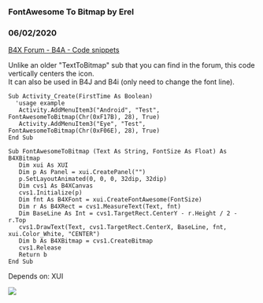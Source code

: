 ### FontAwesome To Bitmap by Erel
### 06/02/2020
[B4X Forum - B4A - Code snippets](https://www.b4x.com/android/forum/threads/95155/)

Unlike an older "TextToBitmap" sub that you can find in the forum, this code vertically centers the icon.  
It can also be used in B4J and B4i (only need to change the font line).  

```B4X
Sub Activity_Create(FirstTime As Boolean)  
  'usage example  
   Activity.AddMenuItem3("Android", "Test", FontAwesomeToBitmap(Chr(0xF17B), 28), True)  
   Activity.AddMenuItem3("Eye", "Test", FontAwesomeToBitmap(Chr(0xF06E), 28), True)  
End Sub  
  
Sub FontAwesomeToBitmap (Text As String, FontSize As Float) As B4XBitmap  
   Dim xui As XUI  
   Dim p As Panel = xui.CreatePanel("")  
   p.SetLayoutAnimated(0, 0, 0, 32dip, 32dip)  
   Dim cvs1 As B4XCanvas  
   cvs1.Initialize(p)  
   Dim fnt As B4XFont = xui.CreateFontAwesome(FontSize)  
   Dim r As B4XRect = cvs1.MeasureText(Text, fnt)  
   Dim BaseLine As Int = cvs1.TargetRect.CenterY - r.Height / 2 - r.Top  
   cvs1.DrawText(Text, cvs1.TargetRect.CenterX, BaseLine, fnt, xui.Color_White, "CENTER")  
   Dim b As B4XBitmap = cvs1.CreateBitmap  
   cvs1.Release  
   Return b  
End Sub
```

  
Depends on: XUI  
  
![](https://www.b4x.com/basic4android/images/SS-2018-07-16_15.00.12.png)